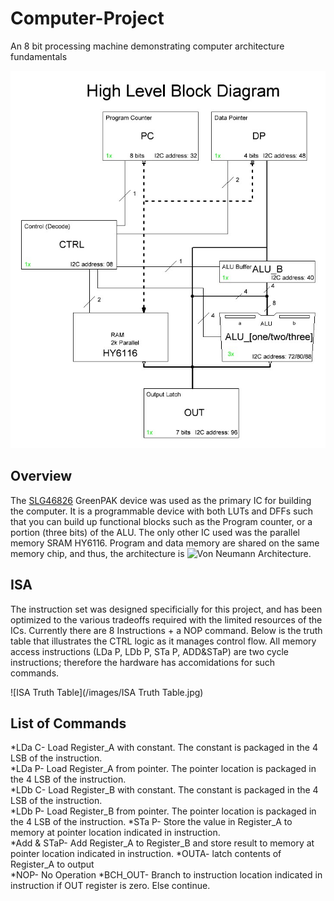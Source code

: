 # Computer-Project
An 8 bit processing machine demonstrating computer architecture fundamentals



![High Level Block Diagram](/images/Computer_r004.JPG)

## Overview
The [SLG46826](https://www.dialog-semiconductor.com/products/slg46826) GreenPAK device was used as the primary IC for building the computer.  It is a programmable device with both LUTs and DFFs such that you can build up functional blocks such as the Program counter, or a portion (three bits) of the ALU.  The only other IC used was the parallel memory SRAM HY6116.  Program and data memory are shared on the same memory chip, and thus, the architecture is ![Von Neumann Architecture](https://en.wikipedia.org/wiki/Von_Neumann_architecture).

## ISA
The instruction set was designed specificially for this project, and has been optimized to the various tradeoffs required with the limited resources of the ICs.  Currently there are 8 Instructions + a NOP command.  Below is the truth table that illustrates the CTRL logic as it manages control flow.  All memory access instructions (LDa P, LDb P, STa P, ADD&STaP) are two cycle instructions; therefore the hardware has accomidations for such commands.

![ISA Truth Table](/images/ISA Truth Table.jpg)

## List of Commands
*LDa C- Load Register_A with constant.  The constant is packaged in the 4 LSB of the instruction.  
*LDa P- Load Register_A from pointer.  The pointer location is packaged in the 4 LSB of the instruction.     
*LDb C- Load Register_B with constant.  The constant is packaged in the 4 LSB of the instruction.     
*LDb P- Load Register_B from pointer.  The pointer location is packaged in the 4 LSB of the instruction.
*STa P- Store the value in Register_A to memory at pointer location indicated in instruction.   
*Add & STaP- Add Register_A to Register_B and store result to memory at pointer location indicated in instruction. 
*OUTA- latch contents of Register_A to output    
*NOP- No Operation
*BCH_OUT- Branch to instruction location indicated in instruction if OUT register is zero.  Else continue.


